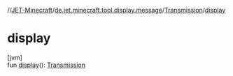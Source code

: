 //[JET-Minecraft](../../../index.md)/[de.jet.minecraft.tool.display.message](../index.md)/[Transmission](index.md)/[display](display.md)

# display

[jvm]\
fun [display](display.md)(): [Transmission](index.md)
